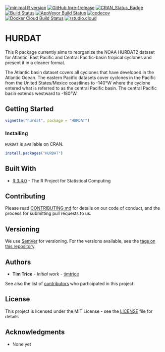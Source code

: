 
[![minimal R
version](https://img.shields.io/badge/R%3E%3D-3.5.3-6666ff.svg)](https://cran.r-project.org/)
[![GitHub
(pre-)release](https://img.shields.io/github/release/timtrice/HURDAT/all.svg)](https://github.com/timtrice/HURDAT/tags)
[![CRAN\_Status\_Badge](http://www.r-pkg.org/badges/version/HURDAT)](https://cran.r-project.org/package=HURDAT)
[![Build
Status](https://img.shields.io/travis/timtrice/HURDAT/develop.svg)](https://travis-ci.org/timtrice/HURDAT)
[![AppVeyor Build
Status](https://img.shields.io/appveyor/ci/timtrice/HURDAT/develop.svg)](https://ci.appveyor.com/project/timtrice/HURDAT)
[![codecov](https://codecov.io/gh/timtrice/HURDAT/branch/master/graph/badge.svg)](https://codecov.io/gh/timtrice/HURDAT)
[![Docker Cloud Build
Status](https://img.shields.io/docker/cloud/build/timtrice/hurdat.svg?style=popout)](https://hub.docker.com/repository/docker/timtrice/hurdat)
[![rstudio.cloud](https://img.shields.io/badge/launch-rstudio.cloud-yellowgreen.svg)](https://rstudio.cloud/project/415701)

# HURDAT

This R package currently aims to reorganize the NOAA HURDAT2 dataset for
Atlantic, East Pacific and Central Pacific-basin tropical cyclones and
present it in a cleaner format.

The Atlantic basin dataset covers all cyclones that have developed in
the Atlantic Ocean. The eastern Pacific datasets cover cyclones in the
Pacific from the United States/Mexico coastlines to -140°W where the
cyclone entered what is referred to as the central Pacific basin. The
central Pacific basin extends westward to -180°W.

## Getting Started

``` r
vignette("hurdat", package = "HURDAT")
```

### Installing

`HURDAT` is available on CRAN.

``` r
install.packages("HURDAT")
```

## Built With

  - [R 3.4.0](https://www.r-project.org/) - The R Project for
    Statistical Computing

## Contributing

Please read
[CONTRIBUTING.md](https://github.com/timtrice/HURDAT/blob/master/.github/CONTRIBUTING.md)
for details on our code of conduct, and the process for submitting pull
requests to us.

## Versioning

We use [SemVer](https://semver.org/) for versioning. For the versions
available, see the [tags on this
repository](https://github.com/timtrice/HURDAT/tags).

## Authors

  - **Tim Trice** - *Initial work* -
    [timtrice](https://github.com/timtrice)

See also the list of
[contributors](https://github.com/timtrice/HURDAT/contributors) who
participated in this project.

## License

This project is licensed under the MIT License - see the
[LICENSE](https://github.com/timtrice/HURDAT/blob/master/LICENSE.md)
file for details

## Acknowledgments

  - None yet

